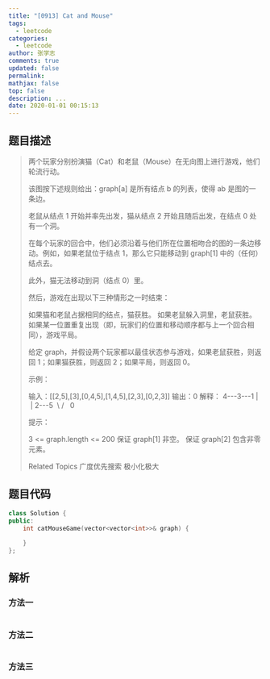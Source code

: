 ```yaml
---
title: "[0913] Cat and Mouse"
tags:
  - leetcode
categories:
  - leetcode
author: 张学志
comments: true
updated: false
permalink:
mathjax: false
top: false
description: ...
date: 2020-01-01 00:15:13
---
```


## 题目描述

> 两个玩家分别扮演猫（Cat）和老鼠（Mouse）在无向图上进行游戏，他们轮流行动。 
> 
> 该图按下述规则给出：graph[a] 是所有结点 b 的列表，使得 ab 是图的一条边。 
> 
> 老鼠从结点 1 开始并率先出发，猫从结点 2 开始且随后出发，在结点 0 处有一个洞。 
> 
> 在每个玩家的回合中，他们必须沿着与他们所在位置相吻合的图的一条边移动。例如，如果老鼠位于结点 1，那么它只能移动到 graph[1] 中的（任何）结点去。 
> 
> 此外，猫无法移动到洞（结点 0）里。 
> 
> 然后，游戏在出现以下三种情形之一时结束： 
> 
> 
> 如果猫和老鼠占据相同的结点，猫获胜。 
> 如果老鼠躲入洞里，老鼠获胜。 
> 如果某一位置重复出现（即，玩家们的位置和移动顺序都与上一个回合相同），游戏平局。 
> 
> 
> 给定 graph，并假设两个玩家都以最佳状态参与游戏，如果老鼠获胜，则返回 1；如果猫获胜，则返回 2；如果平局，则返回 0。 
> 
> 
> 
> 
> 
> 
> 示例： 
> 
> 输入：[[2,5],[3],[0,4,5],[1,4,5],[2,3],[0,2,3]]
> 输出：0
> 解释：
> 4---3---1
> |   |
> 2---5
>  \ /
>   0
> 
> 
> 
> 
> 提示： 
> 
> 
> 3 <= graph.length <= 200 
> 保证 graph[1] 非空。 
> 保证 graph[2] 包含非零元素。 
> 
> Related Topics 广度优先搜索 极小化极大

## 题目代码

```cpp
class Solution {
public:
    int catMouseGame(vector<vector<int>>& graph) {
        
    }
};
```

## 解析

### 方法一

```cpp

```

### 方法二

```cpp

```

### 方法三

```cpp

```

